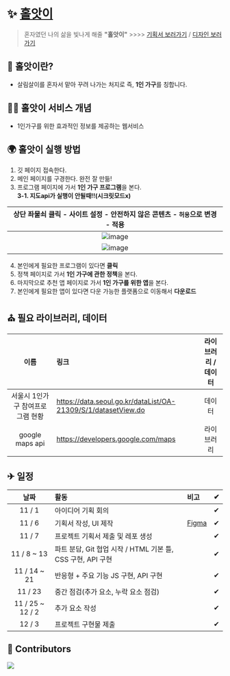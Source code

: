 # ✨ [홀앗이](https://55soup.github.io/hol-as-i/)
>  혼자였던 나의 삶을 빛나게 해줄 **"홀앗이"** >>>>
> [기획서 보러가기](https://docs.google.com/document/d/1cu-0nnNIiQf5SULQqqxKZfgSF8_V1_Pm0nKpfsVovOc/edit?usp=sharing) / [디자인 보러가기](https://www.figma.com/file/alGAorJ6ZfsdjvBhwVnZ8Z/%F0%9F%8C%9C%E2%9A%A1%F0%9F%8C%9B?node-id=0%3A1&t=pMiCEwWxRktCb00v-1)

## 👩 홀앗이란?
- 살림살이를 혼자서 맡아 꾸려 나가는 처지로 즉, **1인 가구**를 칭합니다.


## 👩‍🏫 홀앗이 서비스 개념
- 1인가구를 위한 효과적인 정보를 제공하는 웹서비스

## 🌍 홀앗이 실행 방법
1. 깃 페이지 접속한다.
2. 메인 페이지를 구경한다. 완전 잘 만듦!
3. 프로그램 페이지에 가서 **1인 가구 프로그램**을 본다.  
__3-1. 지도api가 실행이 안될때!!(시크릿모드x)__ 

|**상단 좌물쇠 클릭 - 사이트 설정 - 안전하지 않은 콘텐츠 - `허용`으로 변경 - 적용**|
|:--:|
|![image](https://user-images.githubusercontent.com/86298664/206324659-d302252f-6d73-4ddb-ae74-35938c2dc8a1.png)|
|![image](https://user-images.githubusercontent.com/86298664/206324666-60b6410a-a24d-4094-a522-0cb48b2cd180.png)|


4. 본인에게 필요한 프로그램이 있다면 **클릭**
5. 정책 페이지로 가서 **1인 가구에 관한 정책**을 본다.
6. 마지막으로 추천 앱 페이지로 가서 **1인 가구를 위한 앱**을 본다.
7. 본인에게 필요한 앱이 있다면 다운 가능한 플랫폼으로 이동해서 **다운로드**

## ⛪ 필요 라이브러리, 데이터

|이름|링크|라이브러리 / 데이터|
|:--:|:--|:--:|
|서울시 1인가구 참여프로그램 현황|https://data.seoul.go.kr/dataList/OA-21309/S/1/datasetView.do|데이터|
|google maps api|https://developers.google.com/maps|라이브러리

## ✈ 일정

|날짜|활동|비고|✔|
|:--:|:--|:--|:--:|
|11 / 1|아이디어 기획 회의||✔|
|11 / 6|기획서 작성, UI 제작|[Figma](https://www.figma.com/file/alGAorJ6ZfsdjvBhwVnZ8Z/2%ED%95%99%EA%B8%B0-WSM?node-id=0%3A1)|✔|
|11 / 7|프로젝트 기획서 제출 및 레포 생성||✔|
|11 / 8 ~ 13|파트 분담, Git 협업 시작 / HTML 기본 틀, CSS 구현, API 구현||✔|
|11 / 14 ~ 21|반응형 + 주요 기능 JS 구현, API 구현||✔|
|11 / 23|중간 점검(추가 요소, 누락 요소 점검)||✔|
|11 / 25 ~ 12 / 2|추가 요소 작성||✔|
|12 / 3|프로젝트 구현물 제출||✔|

## 🫧 Contributors

<a href="https://github.com/55soup/hol-as-i/graphs/contributors">
  <img src="https://contrib.rocks/image?repo=55soup/hol-as-i" />
</a>
